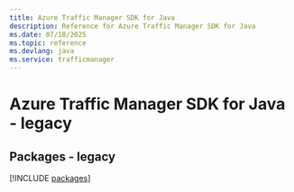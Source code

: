 ```yaml
---
title: Azure Traffic Manager SDK for Java
description: Reference for Azure Traffic Manager SDK for Java
ms.date: 07/18/2025
ms.topic: reference
ms.devlang: java
ms.service: trafficmanager
---
```

# Azure Traffic Manager SDK for Java - legacy
## Packages - legacy
[!INCLUDE [packages](traffic-manager-index.md)]